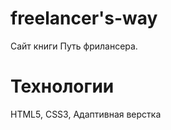 # freelancer's-way

 Сайт книги Путь фрилансера.

# Технологии

  HTML5,
  CSS3,
  Адаптивная верстка
